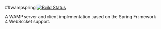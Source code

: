 ##wampspring 
[![Build Status](https://api.travis-ci.org/ralscha/wampspring.png)](http://travis-ci.org/ralscha/wampspring)


A WAMP server and client implementation based on the Spring Framework 4 WebSocket support.


